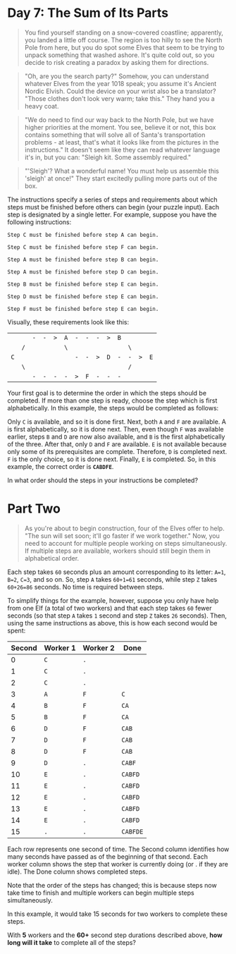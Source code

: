 # Day 7: The Sum of Its Parts

> You find yourself standing on a snow-covered coastline; apparently, you landed a little off course. The region is too hilly to see the North Pole from here, but you do spot some Elves that seem to be trying to unpack something that washed ashore. It's quite cold out, so you decide to risk creating a paradox by asking them for directions.

> "Oh, are you the search party?" Somehow, you can understand whatever Elves from the year 1018 speak; you assume it's Ancient Nordic Elvish. Could the device on your wrist also be a translator? "Those clothes don't look very warm; take this." They hand you a heavy coat.

> "We do need to find our way back to the North Pole, but we have higher priorities at the moment. You see, believe it or not, this box contains something that will solve all of Santa's transportation problems - at least, that's what it looks like from the pictures in the instructions." It doesn't seem like they can read whatever language it's in, but you can: "Sleigh kit. Some assembly required."

> "'Sleigh'? What a wonderful name! You must help us assemble this 'sleigh' at once!" They start excitedly pulling more parts out of the box.

The instructions specify a series of steps and requirements about which steps must be finished before others can begin (your puzzle input). Each step is designated by a single letter. For example, suppose you have the following instructions:

`Step C must be finished before step A can begin.`

`Step C must be finished before step F can begin.`

`Step A must be finished before step B can begin.`

`Step A must be finished before step D can begin.`

`Step B must be finished before step E can begin.`

`Step D must be finished before step E can begin.`

`Step F must be finished before step E can begin.`

Visually, these requirements look like this:

|     |                  |     |     |     |              |     |     |     |     |     |     |     |     |
| --- | ---------------- | --- | --- | --- | ------------ | --- | --- | --- | --- | --- | --- | --- | --- |
|     |                  | `-` | `-` | `>` | `A`          | `-` | `-` | `-` | `>` | `B` |     |     |     |
|     | `/`              |     |     |     | `\`||||||`\` |     |     |
| `C` |                  |     |     |     |              | `-` | `-` | `>` | `D` | `-` | `-` | `>` | `E` |
|     | `\`||||||||||`/` |
|     |                  | `-` | `-` | `-` | `-`          | `>` | `F` | `-` | `-` | `-` |     |     |     |

Your first goal is to determine the order in which the steps should be completed. If more than one step is ready, choose the step which is first alphabetically. In this example, the steps would be completed as follows:

Only `C` is available, and so it is done first.
Next, both `A` and `F` are available. A is first alphabetically, so it is done next.
Then, even though `F` was available earlier, steps `B` and `D` are now also available, and `B` is the first alphabetically of the three.
After that, only `D` and `F` are available. `E` is not available because only some of its prerequisites are complete. Therefore, `D` is completed next.
`F` is the only choice, so it is done next.
Finally, `E` is completed.
So, in this example, the correct order is **`CABDFE`**.

In what order should the steps in your instructions be completed?

# Part Two

> As you're about to begin construction, four of the Elves offer to help. "The sun will set soon; it'll go faster if we work together." Now, you need to account for multiple people working on steps simultaneously. If multiple steps are available, workers should still begin them in alphabetical order.

Each step takes `60` seconds plus an amount corresponding to its letter: `A=1`, `B=2`, `C=3`, and so on. So, step `A` takes `60+1=61` seconds, while step `Z` takes `60+26=86` seconds. No time is required between steps.

To simplify things for the example, however, suppose you only have help from one Elf (a total of two workers) and that each step takes `60` fewer seconds (so that step `A` takes `1` second and step `Z` takes `26` seconds). Then, using the same instructions as above, this is how each second would be spent:

| Second | Worker 1 | Worker 2 | Done     |
| ------ | -------- | -------- | -------- |
| 0      | `C`      | `.`      |
| 1      | `C`      | `.`      |
| 2      | `C`      | `.`      |
| 3      | `A`      | `F`      | `C`      |
| 4      | `B`      | `F`      | `CA`     |
| 5      | `B`      | `F`      | `CA`     |
| 6      | `D`      | `F`      | `CAB`    |
| 7      | `D`      | `F`      | `CAB`    |
| 8      | `D`      | `F`      | `CAB`    |
| 9      | `D`      | `.`      | `CABF`   |
| 10     | `E`      | `.`      | `CABFD`  |
| 11     | `E`      | `.`      | `CABFD`  |
| 12     | `E`      | `.`      | `CABFD`  |
| 13     | `E`      | `.`      | `CABFD`  |
| 14     | `E`      | `.`      | `CABFD`  |
| 15     | `.`      | `.`      | `CABFDE` |

Each row represents one second of time. The Second column identifies how many seconds have passed as of the beginning of that second. Each worker column shows the step that worker is currently doing (or . if they are idle). The Done column shows completed steps.

Note that the order of the steps has changed; this is because steps now take time to finish and multiple workers can begin multiple steps simultaneously.

In this example, it would take 15 seconds for two workers to complete these steps.

With **5** workers and the **60+** second step durations described above, **how long will it take** to complete all of the steps?
